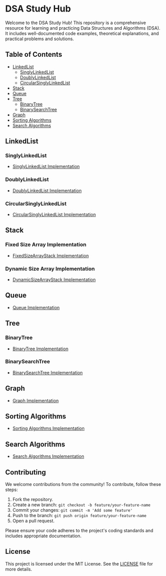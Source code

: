 # DSA Study Hub

Welcome to the DSA Study Hub! This repository is a comprehensive resource for learning and practicing Data Structures and Algorithms (DSA). It includes well-documented code examples, theoretical explanations, and practical problems and solutions.

## Table of Contents

- [LinkedList](#linkedlist)
  - [SinglyLinkedList](#singlylinkedlist)
  - [DoublyLinkedList](#doublylinkedlist)
  - [CircularSinglyLinkedList](#circularsinglylinkedlist)
- [Stack](#stack)
- [Queue](#queue)
- [Tree](#tree)
  - [BinaryTree](#binarytree)
  - [BinarySearchTree](#binarysearchtree)
- [Graph](#graph)
- [Sorting Algorithms](#sorting-algorithms)
- [Search Algorithms](#search-algorithms)

## LinkedList

### SinglyLinkedList
- [SinglyLinkedList Implementation](app/src/main/java/com/hprog99/dsa/linkedlist/SinglyLinkedList.java)

### DoublyLinkedList
- [DoublyLinkedList Implementation](app/src/main/java/com/hprog99/dsa/linkedlist/DoublyLinkedList.java)

### CircularSinglyLinkedList
- [CircularSinglyLinkedList Implementation](app/src/main/java/com/hprog99/dsa/linkedlist/CircularSinglyLinkedList.java)

## Stack

### Fixed Size Array Implementation
- [FixedSizeArrayStack Implementation](app/src/main/java/com/hprog99/dsa/stack/FixedSizeArrayStack.java)

### Dynamic Size Array Implementation
- [DynamicSizeArrayStack Implementation](app/src/main/java/com/hprog99/dsa/stack/DynamicArrayStack.java)

## Queue
- [Queue Implementation](#)  <!-- Replace with actual link -->

## Tree

### BinaryTree
- [BinaryTree Implementation](#)  <!-- Replace with actual link -->

### BinarySearchTree
- [BinarySearchTree Implementation](#)  <!-- Replace with actual link -->

## Graph
- [Graph Implementation](#)  <!-- Replace with actual link -->

## Sorting Algorithms
- [Sorting Algorithms Implementation](#)  <!-- Replace with actual link -->

## Search Algorithms
- [Search Algorithms Implementation](#)  <!-- Replace with actual link -->

## Contributing

We welcome contributions from the community! To contribute, follow these steps:

1. Fork the repository.
2. Create a new branch: `git checkout -b feature/your-feature-name`
3. Commit your changes: `git commit -m 'Add some feature'`
4. Push to the branch: `git push origin feature/your-feature-name`
5. Open a pull request.

Please ensure your code adheres to the project's coding standards and includes appropriate documentation.

## License

This project is licensed under the MIT License. See the [LICENSE](LICENSE) file for more details.

